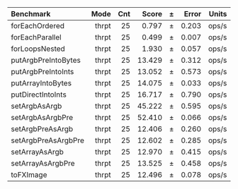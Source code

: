 Benchmark | Mode | Cnt | Score | ± | Error | Units
:---------|-----:|----:|------:|---|------:|-----:
forEachOrdered | thrpt | 25 | 0.797 | ± | 0.203 | ops/s
forEachParallel | thrpt | 25 | 0.499 | ± | 0.007 | ops/s
forLoopsNested | thrpt | 25 | 1.930 | ± | 0.057 | ops/s
putArgbPreIntoBytes | thrpt | 25 | 13.429 | ± | 0.312 | ops/s
putArgbPreIntoInts | thrpt | 25 | 13.052 | ± | 0.573 | ops/s
putArrayIntoBytes | thrpt | 25 | 14.075 | ± | 0.033 | ops/s
putDirectIntoInts | thrpt | 25 | 16.717 | ± | 0.790 | ops/s
setArgbAsArgb | thrpt | 25 | 45.222 | ± | 0.595 | ops/s
setArgbAsArgbPre | thrpt | 25 | 52.410 | ± | 0.066 | ops/s
setArgbPreAsArgb | thrpt | 25 | 12.406 | ± | 0.260 | ops/s
setArgbPreAsArgbPre | thrpt | 25 | 12.602 | ± | 0.285 | ops/s
setArrayAsArgb | thrpt | 25 | 12.970 | ± | 0.415 | ops/s
setArrayAsArgbPre | thrpt | 25 | 13.525 | ± | 0.458 | ops/s
toFXImage | thrpt | 25 | 12.496 | ± | 0.078 | ops/s
